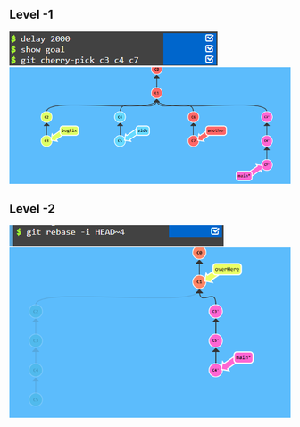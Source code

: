## Level -1

![alt text](image-2.png)
![alt text](image-3.png)

## Level -2

![alt text](image-4.png)
![alt text](image-5.png)
